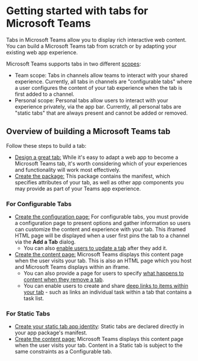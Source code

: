 # Getting started with tabs for Microsoft Teams

Tabs in Microsoft Teams allow you to display rich interactive web content.  You can build a Microsoft Teams tab from scratch or by adapting your existing web app experience.

Microsoft Teams supports tabs in two different [scopes](teamsapps.md):
* Team scope: Tabs in channels allow teams to interact with your shared experience.  Currently, all tabs in channels are "configurable tabs" where a user configures the content of your tab experience when the tab is first added to a channel.
* Personal scope: Personal tabs allow users to interact with your experience privately, via the app bar.  Currently, all personal tabs are "static tabs" that are always present and cannot be added or removed.

<!-- TODO screenshot of team and personal task lists from sample app -->

## Overview of building a Microsoft Teams tab

Follow these steps to build a tab:

*  [Design a great tab:](design.md#building-a-great-tab) While it's easy to adapt a web app to become a Microsoft Teams tab, it's worth considering which of your experiences and functionality will work most effectively. 
*  [Create the package:](createpackage.md) This package contains the manifest, which specifies attributes of your tab, as well as other app components you may provide as part of your Teams app experience.

### For Configurable Tabs
*  [Create the configuration page:](createconfigpage.md) For configurable tabs, you must provide a configuration page to present options and gather information so users can customize the content and experience with your tab.  This iframed HTML page will be displayed when a user first pins the tab to a channel via the **Add a Tab** dialog.
	*  You can also [enable users to update a tab](updateremove.md#updating-an-existing-tab-instance) after they add it.
*  [Create the content page:](createcontentpage.md) Microsoft Teams displays this content page when the user visits your tab. This is also an HTML page which you host and Microsoft Teams displays within an iframe.
	* You can also provide a page for users to specify [what happens to content when they remove a tab](updateremove.md#removing-a-tab).
	* You can enable users to create and share [deep links to items within your tab](deeplinks.md) - such as links an individual task within a tab that contains a task list.

### For Static Tabs
*  [Create your static tab app identity](statictab.md): Static tabs are declared directly in your app package's manifest.
*  [Create the content page:](createcontentpage.md) Microsoft Teams displays this content page when the user visits your tab. Content in a Static tab is subject to the same constraints as a Configurable tab.